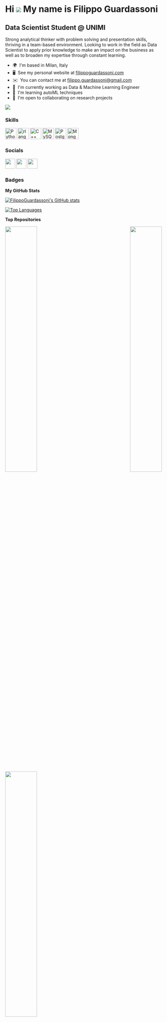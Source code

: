 Hi ![](https://user-images.githubusercontent.com/18350557/176309783-0785949b-9127-417c-8b55-ab5a4333674e.gif)   My name is Filippo Guardassoni
===========================================================================================================================================

Data Scientist Student @ UNIMI
----------------------

Strong analytical thinker with problem solving and presentation skills, thriving in a team-based environment. Looking to work in the field as Data Scientist to apply prior knowledge to make an impact on the business as well as to broaden my expertise through constant learning.

* 🌍  I'm based in Milan, Italy
* 🖥️  See my personal website at [filippoguardassoni.com](http://filippoguardassoni.com/)
* ✉️  You can contact me at [filippo.guardassoni@gmail.com](mailto:filippo.guardassoni@gmail.com)
* 🚀  I'm currently working as Data & Machine Learning Engineer
* 🧠  I'm learning autoML techniques
* 🤝  I'm open to collaborating on research projects

<a href="https://www.github.com/FilippoGuardassoni" target="_blank" rel="noreferrer"><img
src="https://img.shields.io/github/followers/FilippoGuardassoni?logo=github&style=for-the-badge&color=0891b2&labelColor=1c1917" /></a>

### Skills


<p align="left">
<a href="https://www.python.org/" target="_blank" rel="noreferrer"><img src="https://raw.githubusercontent.com/danielcranney/readme-generator/main/public/icons/skills/python-colored.svg" width="36" height="36" alt="Python" /></a>
<a href="https://www.r-project.org/" target="_blank" rel="noreferrer"><img src="https://raw.githubusercontent.com/danielcranney/readme-generator/main/public/icons/skills/rlang-colored.svg" width="36" height="36" alt="rlang" /></a>
<a href="https://docs.microsoft.com/en-us/cpp/?view=msvc-170" target="_blank" rel="noreferrer"><img src="https://raw.githubusercontent.com/danielcranney/readme-generator/main/public/icons/skills/cplusplus-colored.svg" width="36" height="36" alt="C++" /></a>
<a href="https://www.mysql.com/" target="_blank" rel="noreferrer"><img src="https://raw.githubusercontent.com/danielcranney/readme-generator/main/public/icons/skills/mysql-colored.svg" width="36" height="36" alt="MySQL" /></a>
<a href="https://www.postgresql.org/" target="_blank" rel="noreferrer"><img src="https://raw.githubusercontent.com/danielcranney/readme-generator/main/public/icons/skills/postgresql-colored.svg" width="36" height="36" alt="PostgreSQL" /></a>
<a href="https://www.mongodb.com/" target="_blank" rel="noreferrer"><img src="https://raw.githubusercontent.com/danielcranney/readme-generator/main/public/icons/skills/mongodb-colored.svg" width="36" height="36" alt="MongoDB" /></a>
</p>


### Socials

<p align="left"> <a href="https://www.github.com/FilippoGuardassoni" target="_blank" rel="noreferrer"><img src="https://raw.githubusercontent.com/danielcranney/readme-generator/main/public/icons/socials/github.svg" width="32" height="32" /></a> <a href="https://www.linkedin.com/in/filippoguardassoni/" target="_blank" rel="noreferrer"><img src="https://raw.githubusercontent.com/danielcranney/readme-generator/main/public/icons/socials/linkedin.svg" width="32" height="32" /></a> <a href="http://www.medium.com/@filippoguardassoni" target="_blank" rel="noreferrer"><img src="https://raw.githubusercontent.com/danielcranney/readme-generator/main/public/icons/socials/medium.svg" width="32" height="32" /></a></p>

### Badges

<b>My GitHub Stats</b>

<a href="http://www.github.com/FilippoGuardassoni"><img src="https://github-readme-stats.vercel.app/api?username=FilippoGuardassoni&show_icons=true&hide=&count_private=true&title_color=0891b2&text_color=ffffff&icon_color=0891b2&bg_color=1c1917&hide_border=true&show_icons=true" alt="FilippoGuardassoni's GitHub stats" /></a>

<a href="https://github.com/FilippoGuardassoni" align="left"><img src="https://github-readme-stats.vercel.app/api/top-langs/?username=FilippoGuardassoni&langs_count=10&title_color=0891b2&text_color=ffffff&icon_color=0891b2&bg_color=1c1917&hide_border=true&locale=en&custom_title=Top%20%Languages" alt="Top Languages" /></a>

<b>Top Repositories</b>

<div width="100%" align="center"><a href="https://github.com/FilippoGuardassoni/spotify_hitsong" align="left"><img align="left" width="45%" src="https://github-readme-stats.vercel.app/api/pin/?username=FilippoGuardassoni&repo=spotify_hitsong&title_color=0891b2&text_color=ffffff&icon_color=0891b2&bg_color=1c1917&hide_border=true&locale=en" /></a><a href="https://github.com/FilippoGuardassoni/urban_sounds" align="right"><img align="right" width="45%" src="https://github-readme-stats.vercel.app/api/pin/?username=FilippoGuardassoni&repo=urban_sounds&title_color=0891b2&text_color=ffffff&icon_color=0891b2&bg_color=1c1917&hide_border=true&locale=en" /></a></div><br /><br /><br /><br /><br /><br /><br />

<br /><br /><br /><br /><br />

<div width="100%" align="center"><a href="https://github.com/FilippoGuardassoni/hemoglobin_ais" align="left"><img align="left" width="45%" src="https://github-readme-stats.vercel.app/api/pin/?username=FilippoGuardassoni&repo=hemoglobin_ais&title_color=0891b2&text_color=ffffff&icon_color=0891b2&bg_color=1c1917&hide_border=true&locale=en" /></a></div>
